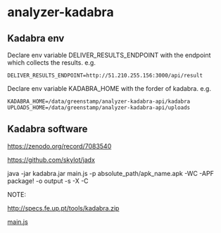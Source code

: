# analyzer-kadabra

## Kadabra env

Declare env variable DELIVER_RESULTS_ENDPOINT with the endpoint which collects the results.
e.g.

```
DELIVER_RESULTS_ENDPOINT=http://51.210.255.156:3000/api/result
```

Declare env variable KADABRA_HOME with the forder of kadabra.
e.g.

```
KADABRA_HOME=/data/greenstamp/analyzer-kadabra-api/kadabra
UPLOADS_HOME=/data/greenstamp/analyzer-kadabra-api/uploads
```


## Kadabra software

https://zenodo.org/record/7083540

https://github.com/skylot/jadx

java -jar kadabra.jar main.js -p absolute_path/apk_name.apk -WC -APF package! -o output -s -X -C

NOTE: 

http://specs.fe.up.pt/tools/kadabra.zip

[main.js](uploads/b61a7394513b3a4f2b97fd23ee65c5eb/main.js)
